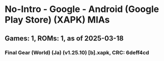 # No-Intro - Google - Android (Google Play Store) (XAPK) MIAs
## Games: 1, ROMs: 1, as of 2025-03-18

### Final Gear (World) (Ja) (v1.25.10) [b].xapk, CRC: 6deff4cd
